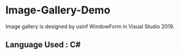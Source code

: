 # Image-Gallery-Demo


Image gallery is designed by usinf WindowForm in Visual Studio 2019.


## Language Used : C#
